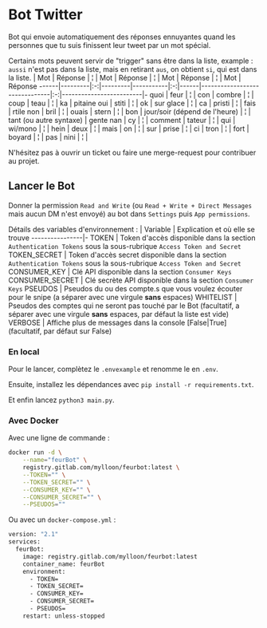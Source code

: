 # Bot Twitter

Bot qui envoie automatiquement des réponses ennuyantes quand les personnes que tu suis finissent leur tweet par un mot spécial.

Certains mots peuvent servir de "trigger" sans être dans la liste, example : `aussi` n'est pas dans la liste, mais en retirant `aus`, on obtient `si`, qui est dans la liste.
| Mot | Réponse | ¦ | Mot     | Réponse   | ¦ | Mot  | Réponse                       | ¦ | Mot                     | Réponse
------|---------|:-:|---------|-----------|:-:|------|-------------------------------|:-:|-------------------------|-
quoi  | feur    | ¦ | con     | combre    | ¦ | coup | teau                          | ¦ | ka                      | pitaine
oui   | stiti   | ¦ | ok      | sur glace | ¦ | ca   | pristi                        | ¦ | fais                    | rtile
non   | bril    | ¦ | ouais   | stern     | ¦ | bon  | jour/soir (dépend de l'heure) | ¦ | tant (ou autre syntaxe) | gente
nan   | cy      | ¦ | comment | tateur    | ¦ | qui  | wi/mono                       | ¦ |
hein  | deux    | ¦ | mais    | on        | ¦ | sur  | prise                         | ¦ |
ci    | tron    | ¦ | fort    | boyard    | ¦ | pas  | nini                          | ¦ |

N'hésitez pas à ouvrir un ticket ou faire une merge-request pour contribuer au projet.

## Lancer le Bot

Donner la permission `Read and Write` (ou `Read + Write + Direct Messages` mais aucun DM n'est envoyé) au bot dans `Settings` puis `App permissions`.

Détails des variables d'environnement :
| Variable      | Explication et où elle se trouve
----------------|-
TOKEN           | Token d'accès disponible dans la section `Authentication Tokens` sous la sous-rubrique `Access Token and Secret`
TOKEN_SECRET    | Token d'accès secret disponible dans la section `Authentication Tokens` sous la sous-rubrique `Access Token and Secret`
CONSUMER_KEY    | Clé API disponible dans la section `Consumer Keys`
CONSUMER_SECRET | Clé secrète API disponible dans la section `Consumer Keys`
PSEUDOS         | Pseudos du ou des compte.s que vous voulez écouter pour le snipe (a séparer avec une virgule **sans** espaces)
WHITELIST       | Pseudos des comptes qui ne seront pas touché par le Bot (facultatif, a séparer avec une virgule **sans** espaces, par défaut la liste est vide)
VERBOSE         | Affiche plus de messages dans la console [False\|True] (facultatif, par défaut sur False)

### En local

Pour le lancer, complètez le `.envexample` et renomme le en `.env`.

Ensuite, installez les dépendances avec `pip install -r requirements.txt`.

Et enfin lancez `python3 main.py`.

### Avec Docker

Avec une ligne de commande :
```bash
docker run -d \
    --name="feurBot" \
    registry.gitlab.com/mylloon/feurbot:latest \
    --TOKEN="" \
    --TOKEN_SECRET="" \
    --CONSUMER_KEY="" \
    --CONSUMER_SECRET="" \
    --PSEUDOS=""
```
Ou avec un `docker-compose.yml` :
```bash
version: "2.1"
services:
  feurBot:
    image: registry.gitlab.com/mylloon/feurbot:latest
    container_name: feurBot
    environment:
      - TOKEN=
      - TOKEN_SECRET=
      - CONSUMER_KEY=
      - CONSUMER_SECRET=
      - PSEUDOS=
    restart: unless-stopped
```

